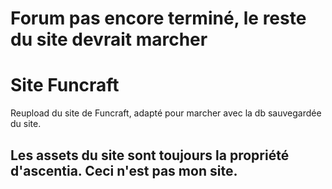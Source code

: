# Forum pas encore terminé, le reste du site devrait marcher

# Site Funcraft
Reupload du site de Funcraft, adapté pour marcher avec la db sauvegardée du site.

## Les assets du site sont toujours la propriété d'ascentia. Ceci n'est pas mon site.
